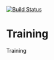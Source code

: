 [![Build Status](https://travis-ci.org/ekasteel/Training.svg?branch=master)](https://travis-ci.org/ekasteel/Training)

# Training
Training
